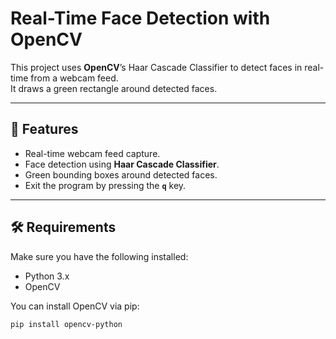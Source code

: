 # Real-Time Face Detection with OpenCV

This project uses **OpenCV**’s Haar Cascade Classifier to detect faces in real-time from a webcam feed.  
It draws a green rectangle around detected faces.

---

## 📌 Features
- Real-time webcam feed capture.
- Face detection using **Haar Cascade Classifier**.
- Green bounding boxes around detected faces.
- Exit the program by pressing the **`q`** key.

---

## 🛠️ Requirements
Make sure you have the following installed:

- Python 3.x  
- OpenCV  

You can install OpenCV via pip:

```bash
pip install opencv-python
